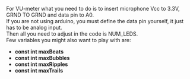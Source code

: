 For VU-meter what you need to do is to insert microphone Vcc to 3.3V, GRND TO GRND and data pin to A0.
<br>
If you are not using arduino, you must define the data pin yourself, it just has to be analog input.
<br>
Then all you need to adjust in the code is NUM_LEDS.
<br>
Few variables you might also want to play with are: 
<strong>

- const int maxBeats
- const int maxBubbles
- const int maxRipples
- const int maxTrails
</strong>
